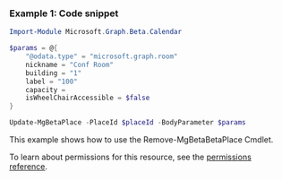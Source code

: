 ### Example 1: Code snippet

```powershellImport-Module Microsoft.Graph.Beta.Calendar

$params = @{
	"@odata.type" = "microsoft.graph.room"
	nickname = "Conf Room"
	building = "1"
	label = "100"
	capacity = 
	isWheelChairAccessible = $false
}

Update-MgBetaPlace -PlaceId $placeId -BodyParameter $params
```
This example shows how to use the Remove-MgBetaBetaPlace Cmdlet.
To learn about permissions for this resource, see the [permissions reference](/graph/permissions-reference).

